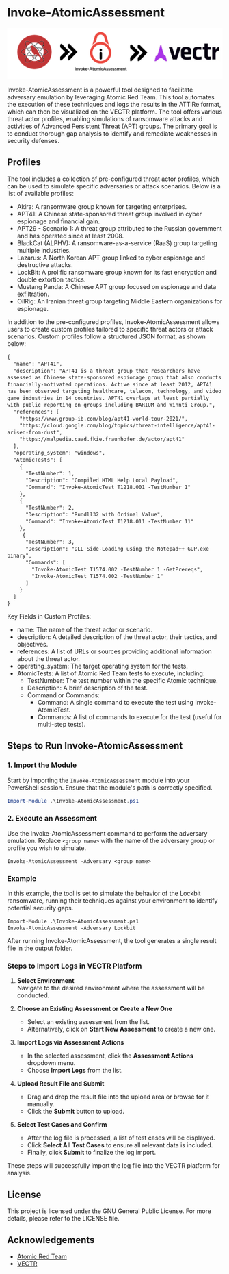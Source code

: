 # Invoke-AtomicAssessment
<img width="638" alt="image" src="images/flow.png">

Invoke-AtomicAssessment is a powerful tool designed to facilitate adversary emulation by leveraging Atomic Red Team. This tool automates the execution of these techniques and logs the results in the ATTiRe format, which can then be visualized on the VECTR platform. The tool offers various threat actor profiles, enabling simulations of ransomware attacks and activities of Advanced Persistent Threat (APT) groups. The primary goal is to conduct thorough gap analysis to identify and remediate weaknesses in security defenses.

## Profiles
The tool includes a collection of pre-configured threat actor profiles, which can be used to simulate specific adversaries or attack scenarios. Below is a list of available profiles:
- Akira: A ransomware group known for targeting enterprises.
- APT41: A Chinese state-sponsored threat group involved in cyber espionage and financial gain.
- APT29 - Scenario 1: A threat group attributed to the Russian government and has operated since at least 2008.
- BlackCat (ALPHV): A ransomware-as-a-service (RaaS) group targeting multiple industries.
- Lazarus: A North Korean APT group linked to cyber espionage and destructive attacks.
- LockBit: A prolific ransomware group known for its fast encryption and double extortion tactics.
- Mustang Panda: A Chinese APT group focused on espionage and data exfiltration.
- OilRig: An Iranian threat group targeting Middle Eastern organizations for espionage.

In addition to the pre-configured profiles, Invoke-AtomicAssessment allows users to create custom profiles tailored to specific threat actors or attack scenarios. Custom profiles follow a structured JSON format, as shown below:
```
{
  "name": "APT41",
  "description": "APT41 is a threat group that researchers have assessed as Chinese state-sponsored espionage group that also conducts financially-motivated operations. Active since at least 2012, APT41 has been observed targeting healthcare, telecom, technology, and video game industries in 14 countries. APT41 overlaps at least partially with public reporting on groups including BARIUM and Winnti Group.",
  "references": [
    "https://www.group-ib.com/blog/apt41-world-tour-2021/",
    "https://cloud.google.com/blog/topics/threat-intelligence/apt41-arisen-from-dust",
    "https://malpedia.caad.fkie.fraunhofer.de/actor/apt41"
  ],
  "operating_system": "windows",
  "AtomicTests": [
    {
      "TestNumber": 1,
      "Description": "Compiled HTML Help Local Payload",
      "Command": "Invoke-AtomicTest T1218.001 -TestNumber 1"
    },
    {
      "TestNumber": 2,
      "Description": "Rundll32 with Ordinal Value",
      "Command": "Invoke-AtomicTest T1218.011 -TestNumber 11"
    },
     {
      "TestNumber": 3,
      "Description": "DLL Side-Loading using the Notepad++ GUP.exe binary",
      "Commands": [
        "Invoke-AtomicTest T1574.002 -TestNumber 1 -GetPrereqs",
        "Invoke-AtomicTest T1574.002 -TestNumber 1"
      ]
    }   
  ]
}
```
Key Fields in Custom Profiles:
- name: The name of the threat actor or scenario.
- description: A detailed description of the threat actor, their tactics, and objectives.
- references: A list of URLs or sources providing additional information about the threat actor.
- operating_system: The target operating system for the tests.
- AtomicTests: A list of Atomic Red Team tests to execute, including:
  - TestNumber: The test number within the specific Atomic technique.
  - Description: A brief description of the test.
  - Command or Commands:
     - Command: A single command to execute the test using Invoke-AtomicTest.
     - Commands: A list of commands to execute for the test (useful for multi-step tests).

## Steps to Run Invoke-AtomicAssessment

### 1. Import the Module

Start by importing the `Invoke-AtomicAssessment` module into your PowerShell session. Ensure that the module's path is correctly specified.

```powershell
Import-Module .\Invoke-AtomicAssessment.ps1
```
### 2. Execute an Assessment
Use the Invoke-AtomicAssessment command to perform the adversary emulation. Replace `<group name>` with the name of the adversary group or profile you wish to simulate.
```
Invoke-AtomicAssessment -Adversary <group name>
```

### Example
In this example, the tool is set to simulate the behavior of the Lockbit ransomware, running their techniques against your environment to identify potential security gaps.
```
Import-Module .\Invoke-AtomicAssessment.ps1
Invoke-AtomicAssessment -Adversary Lockbit
```
After running Invoke-AtomicAssessment, the tool generates a single result file in the output folder.

### Steps to Import Logs in VECTR Platform

1. **Select Environment**  
   Navigate to the desired environment where the assessment will be conducted.

2. **Choose an Existing Assessment or Create a New One**  
   - Select an existing assessment from the list.  
   - Alternatively, click on **Start New Assessment** to create a new one.

3. **Import Logs via Assessment Actions**  
   - In the selected assessment, click the **Assessment Actions** dropdown menu.  
   - Choose **Import Logs** from the list.

4. **Upload Result File and Submit**  
   - Drag and drop the result file into the upload area or browse for it manually.  
   - Click the **Submit** button to upload.

5. **Select Test Cases and Confirm**  
   - After the log file is processed, a list of test cases will be displayed.  
   - Click **Select All Test Cases** to ensure all relevant data is included.  
   - Finally, click **Submit** to finalize the log import. 

These steps will successfully import the log file into the VECTR platform for analysis.

## License
This project is licensed under the GNU General Public License. For more details, please refer to the LICENSE file.

## Acknowledgements
* [Atomic Red Team](https://github.com/redcanaryco/atomic-red-team)
* [VECTR](https://github.com/SecurityRiskAdvisors/VECTR)
